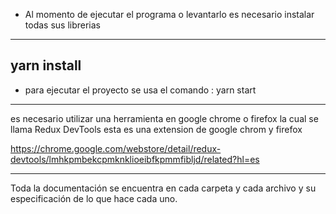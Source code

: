- Al momento de ejecutar el programa o levantarlo es necesario instalar todas sus librerias 
------------------------
yarn install
-------------------------
- para ejecutar el proyecto se usa el comando : yarn start 
--------------------------
es necesario utilizar una herramienta en google chrome o firefox la cual se llama Redux DevTools esta es una extension de google chrom y firefox

https://chrome.google.com/webstore/detail/redux-devtools/lmhkpmbekcpmknklioeibfkpmmfibljd/related?hl=es

-------------------------------

Toda la documentación se encuentra en cada carpeta y cada archivo y su especificación de lo que hace cada uno. 
